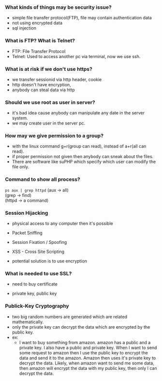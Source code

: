 ### What kinds of things may be security issue?
 - simple file transfer protocol(FTP), file may contain authentication data
 - not using encrypted data
 - sql injection

### What is FTP? What is Telnet?
 - FTP: File Transfer Protocol
 - Telnet: Used to access another pc via terminal, now we use ssh.
### What is at risk if we don't use https?
 - we transfer sessionid via http header, cookie
 - http doesn't have encryption, 
 - anybody can steal data via http
### Should we use root as user in server?
 - it's bad idea cause anybody can manipulate any date in the server system.
 - we may create user in the server pc.
### How may we give permission to a group?
 - with the linux command g+r(group can read), instead of a+r(all can read).
 - if proper permission not given then anybody can sneak about the files.
 - There are software like suPHP which specify which user can modify the file only.

### Command to show all process?
`ps aux | grep httpd` 
(aux -> all)  
(grep -> find)  
(httpd -> a command)  

### Session Hijacking
 - physical access to any computer then it's possible
 - Packet Sniffing
 - Session Fixation / Spoofing
 - XSS - Cross Site Scripting 

 - potential solution is to use encryption 

### What is needed to use SSL?
 - need to buy certificate
 
 - private key, public key  

### Publick-Key Cryptography
 - two big random numbers are generated which are related mathematically. 
 - only the private key can decrypt the data which are encrypted by the public key.
 - ex:
   - I want to buy something from amazon. amazon has a public and a private key. I also have a public and private key. When I want to send some request to amazon then I use the public key to encrypt the data and send it to the amazon. Amazon then uses it's private key to decrypt the data. Likely, when amazon want to send me some data, then amazon will encrypt the data with my public key, then only I can decrypt the data.